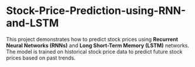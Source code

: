 # Stock-Price-Prediction-using-RNN-and-LSTM
This project demonstrates how to predict stock prices using **Recurrent Neural Networks (RNNs)** and **Long Short-Term Memory (LSTM)** networks. The model is trained on historical stock price data to predict future stock prices based on past trends.
